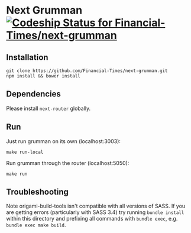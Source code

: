 # Next Grumman [![Codeship Status for Financial-Times/next-grumman](https://codeship.com/projects/97825450-6419-0132-c840-164ea2c5352e/status)](https://codeship.com/projects/53047)

## Installation

```
git clone https://github.com/Financial-Times/next-grumman.git
npm install && bower install
```

## Dependencies

Please install `next-router` globally.

## Run

Just run grumman on its own (localhost:3003):

```
make run-local
```

Run grumman through the router (localhost:5050):

```
make run
```

## Troubleshooting

Note origami-build-tools isn't compatible with all versions of SASS.  If you are getting errors (particularly with SASS 3.4) try running `bundle install` within this directory and prefixing all commands with `bundle exec`, e.g. `bundle exec make build`.
